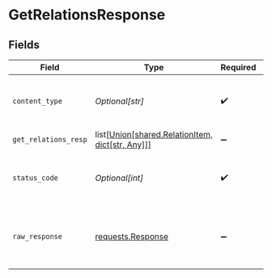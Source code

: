 # GetRelationsResponse


## Fields

| Field                                                                                           | Type                                                                                            | Required                                                                                        | Description                                                                                     |
| ----------------------------------------------------------------------------------------------- | ----------------------------------------------------------------------------------------------- | ----------------------------------------------------------------------------------------------- | ----------------------------------------------------------------------------------------------- |
| `content_type`                                                                                  | *Optional[str]*                                                                                 | :heavy_check_mark:                                                                              | HTTP response content type for this operation                                                   |
| `get_relations_resp`                                                                            | list[[Union[shared.RelationItem, dict[str, Any]]](undefined/models/shared/getrelationsresp.md)] | :heavy_minus_sign:                                                                              | Success                                                                                         |
| `status_code`                                                                                   | *Optional[int]*                                                                                 | :heavy_check_mark:                                                                              | HTTP response status code for this operation                                                    |
| `raw_response`                                                                                  | [requests.Response](https://requests.readthedocs.io/en/latest/api/#requests.Response)           | :heavy_minus_sign:                                                                              | Raw HTTP response; suitable for custom response parsing                                         |